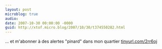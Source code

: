 ```yaml
---
layout: post
microblog: true
audio: 
date: 2007-10-30 00:00:00 -0000
guid: http://xtof.micro.blog/2007/10/30/t374550282.html
---
```

... et m'abonner à des alertes "pinard" dans mon quartier [tinyurl.com/2rr6oj](http://tinyurl.com/2rr6oj)
